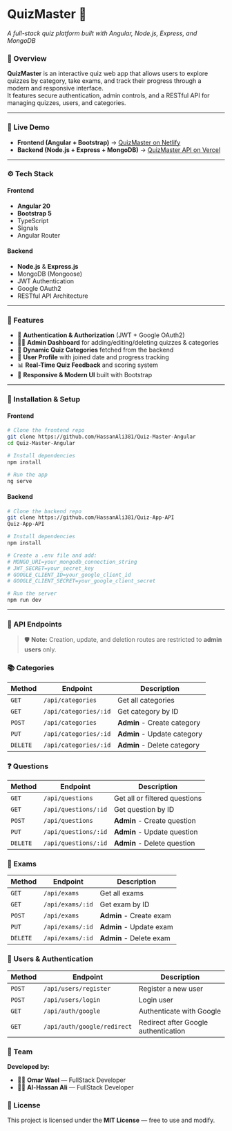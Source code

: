 # QuizMaster 🧠  
_A full-stack quiz platform built with Angular, Node.js, Express, and MongoDB_

### 🎯 Overview
**QuizMaster** is an interactive quiz web app that allows users to explore quizzes by category, take exams, and track their progress through a modern and responsive interface.  
It features secure authentication, admin controls, and a RESTful API for managing quizzes, users, and categories.

---

### 🚀 Live Demo
- **Frontend (Angular + Bootstrap)** → [QuizMaster on Netlify](https://quiz-master-angular.netlify.app/home)  
- **Backend (Node.js + Express + MongoDB)** → [QuizMaster API on Vercel](https://quiz-app-api-lac.vercel.app/)

---

### ⚙️ Tech Stack

#### Frontend
- **Angular 20**
- **Bootstrap 5**
- TypeScript
- Signals
- Angular Router

#### Backend
- **Node.js** & **Express.js**
- MongoDB (Mongoose)
- JWT Authentication
- Google OAuth2
- RESTful API Architecture

---

### 🌟 Features
- 🔐 **Authentication & Authorization** (JWT + Google OAuth2)  
- 👨‍💻 **Admin Dashboard** for adding/editing/deleting quizzes & categories  
- 🧩 **Dynamic Quiz Categories** fetched from the backend  
- 🧾 **User Profile** with joined date and progress tracking  
- 📊 **Real-Time Quiz Feedback** and scoring system  
- 💎 **Responsive & Modern UI** built with Bootstrap  

---

### 🧰 Installation & Setup

#### Frontend
```bash
# Clone the frontend repo
git clone https://github.com/HassanAli381/Quiz-Master-Angular
cd Quiz-Master-Angular

# Install dependencies
npm install

# Run the app
ng serve
```

#### Backend
```bash
# Clone the backend repo
git clone https://github.com/HassanAli381/Quiz-App-API
Quiz-App-API

# Install dependencies
npm install

# Create a .env file and add:
# MONGO_URI=your_mongodb_connection_string
# JWT_SECRET=your_secret_key
# GOOGLE_CLIENT_ID=your_google_client_id
# GOOGLE_CLIENT_SECRET=your_google_client_secret

# Run the server
npm run dev
```

---

### 🧱 API Endpoints

> 🛡️ **Note:** Creation, update, and deletion routes are restricted to **admin users** only.


### 📚 Categories
| Method | Endpoint | Description |
|--------|-----------|-------------|
| `GET` | `/api/categories` | Get all categories |
| `GET` | `/api/categories/:id` | Get category by ID |
| `POST` | `/api/categories` | **Admin** - Create category |
| `PUT` | `/api/categories/:id` | **Admin** - Update category |
| `DELETE` | `/api/categories/:id` | **Admin** - Delete category |


### ❓ Questions
| Method | Endpoint | Description |
|--------|-----------|-------------|
| `GET` | `/api/questions` | Get all or filtered questions |
| `GET` | `/api/questions/:id` | Get question by ID |
| `POST` | `/api/questions` | **Admin** - Create question |
| `PUT` | `/api/questions/:id` | **Admin** - Update question |
| `DELETE` | `/api/questions/:id` | **Admin** - Delete question |


### 🧾 Exams
| Method | Endpoint | Description |
|--------|-----------|-------------|
| `GET` | `/api/exams` | Get all exams |
| `GET` | `/api/exams/:id` | Get exam by ID |
| `POST` | `/api/exams` | **Admin** - Create exam |
| `PUT` | `/api/exams/:id` | **Admin** - Update exam |
| `DELETE` | `/api/exams/:id` | **Admin** - Delete exam |


### 👥 Users & Authentication
| Method | Endpoint | Description |
|--------|-----------|-------------|
| `POST` | `/api/users/register` | Register a new user |
| `POST` | `/api/users/login` | Login user |
| `GET` | `/api/auth/google` | Authenticate with Google |
| `GET` | `/api/auth/google/redirect` | Redirect after Google authentication |


### 👥 Team
**Developed by:**  
- 🧑‍💻 **Omar Wael** — FullStack Developer  
- 👩‍💻 **Al-Hassan Ali** — FullStack Developer
  

### 📜 License
This project is licensed under the **MIT License** — free to use and modify.
